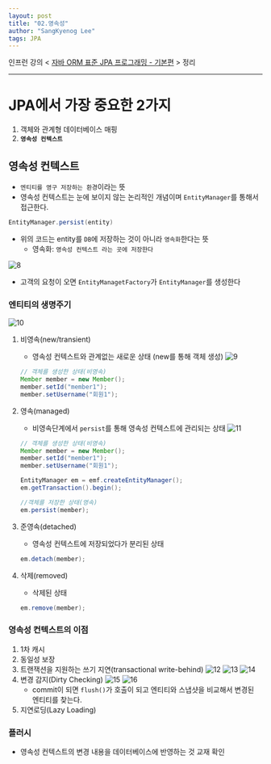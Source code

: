 ```yaml
---
layout: post
title: "02.영속성"
author: "SangKyenog Lee"
tags: JPA
---
```


인프런 강의 < [자바 ORM 표준 JPA 프로그래밍 - 기본편](https://www.inflearn.com/course/ORM-JPA-Basic/dashboard) > 정리

---

# JPA에서 가장 중요한 2가지
1. 객체와 관계형 데이터베이스 매핑
2. **`영속성 컨텍스트`**

## 영속성 컨텍스트
- `엔티티를 영구 저장하는 환경`이라는 뜻
- 영속성 컨텍스트는 눈에 보이지 않는 논리적인 개념이며 `EntityManager`를 통해서 접근한다.

```java
EntityManager.persist(entity)
```
- 위의 코드는 entity를 `DB`에 저장하는 것이 아니라 `영속화`한다는 뜻
    - 영속화: `영속성 컨텍스트 라는 곳에 저장한다`

![8](/assets/jpaimage/jpa08.png)

- 고객의 요청이 오면 `EntityManagetFactory`가 `EntityManager`를 생성한다

### 엔티티의 생명주기

![10](/assets/jpaimage/jpa10.png)

1. 비영속(new/transient)
    - 영속성 컨텍스트와 관계없는 새로운 상태 (new를 통해 객체 생성)
    ![9](/assets/jpaimage/jpa09.png)
    ```java
    // 객체를 생성한 상태(비영속)
    Member member = new Member();
    member.setId("member1");
    member.setUsername("회원1");
    ```

2. 영속(managed)
    - 비영속단계에서 `persist`를 통해 영속성 컨텍스트에 관리되는 상태
    ![11](/assets/jpaimage/jpa11.png)
    ```java
    // 객체를 생성한 상태(비영속)
    Member member = new Member();
    member.setId("member1");
    member.setUsername("회원1");

    EntityManager em = emf.createEntityManager();
    em.getTransaction().begin();

    //객체를 저장한 상태(영속)
    em.persist(member);
    ```



3. 준영속(detached)
    - 영속성 컨텍스트에 저장되었다가 분리된 상태
    ```java
    em.detach(member);
    ```

4. 삭제(removed)
    - 삭제된 상태
    ```java
    em.remove(member);
    ```

### 영속성 컨텍스트의 이점
1. 1차 캐시
2. 동일성 보장
3. 트랜잭션을 지원하는 쓰기 지연(transactional write-behind)
    ![12](/assets/jpaimage/jpa12.png)
    ![13](/assets/jpaimage/jpa13.png)
    ![14](/assets/jpaimage/jpa14.png)
4. 변경 감지(Dirty Checking)
    ![15](/assets/jpaimage/jpa15.png)
    ![16](/assets/jpaimage/jpa16.png)
    - commit이 되면 `flush()`가 호출이 되고 엔티티와 스냅샷을 비교해서 변경된 엔티티를 찾는다.
5. 지연로딩(Lazy Loading)


### 플러시
- 영속성 컨텍스트의 변경 내용을 데이터베이스에 반영하는 것
교재 확인

